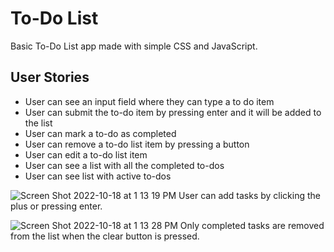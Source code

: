 # To-Do List

Basic To-Do List app made with simple CSS and JavaScript.

## User Stories 

* User can see an input field where they can type a to do item
* User can submit the to-do item by pressing enter and it will be added to the list
* User can mark a to-do as completed
* User can remove a to-do list item by pressing a button
* User can edit a to-do list item
* User can see a list with all the completed to-dos
* User can see list with active to-dos

![Screen Shot 2022-10-18 at 1 13 19 PM](https://user-images.githubusercontent.com/89871393/196499695-52196ba7-0893-46c5-9e55-5efc997c3041.png)
User can add tasks by clicking the plus or pressing enter.

![Screen Shot 2022-10-18 at 1 13 28 PM](https://user-images.githubusercontent.com/89871393/196499802-1b8b57bd-9dca-49ef-9630-98b4697be50c.png)
Only completed tasks are removed from the list when the clear button is pressed.
